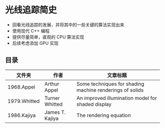 # 光线追踪简史

- 回看光线追踪的发展，并将其中的一些关键的算法实现出来
- 使用现代 C++ 编程
- 提供尽量简单，直观的 CPU 算法实现
- 后续考虑添加 GPU 实现

## 目录

|  文件夹  |  作者    |  文章标题    |
|  --  |  --  |  --  |
|  1968.Appel  | Arthur Appel |  Some techniques for shading machine renderings of solids    |
|  1979.Whitted | Turner Whitted  |  An improved illumination model for shaded display   |
|  1986.Kajiya  | James T. Kajiya | The rendering equation  |